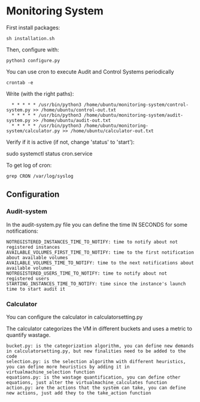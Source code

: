 # Monitoring System

First install packages:

	sh installation.sh

Then, configure with:

	python3 configure.py

You can use cron to execute Audit and Control Systems periodically

	crontab -e

Write (with the right paths):

```
  * * * * * /usr/bin/python3 /home/ubuntu/monitoring-system/control-system.py >> /home/ubuntu/control-out.txt
  * * * * * /usr/bin/python3 /home/ubuntu/monitoring-system/audit-system.py >> /home/ubuntu/audit-out.txt
  * * * * * /usr/bin/python3 /home/ubuntu/monitoring-system/calculator.py >> /home/ubuntu/calculator-out.txt
```

Verify if it is active (if not, change 'status' to 'start'):

  sudo systemctl status cron.service

To get log of cron:

	grep CRON /var/log/syslog


## Configuration

### Audit-system

In the audit-system.py file you can define the time IN SECONDS for some notifications:
```
NOTREGISTERED_INSTANCES_TIME_TO_NOTIFY: time to notify about not registered instances
AVAILABLE_VOLUMES_FIRST_TIME_TO_NOTIFY: time to the first notification about available volumes
AVAILABLE_VOLUMES_TIME_TO_NOTIFY: time to the next notifications about available volumes
NOTREGISTERED_USERS_TIME_TO_NOTIFY: time to notify about not registered users
STARTING_INSTANCES_TIME_TO_NOTIFY: time since the instance's launch time to start audit it
```

### Calculator

You can configure the calculator in calculatorsetting.py

The calculator categorizes the VM in different buckets and uses a metric to quantify wastage.


```
bucket.py: is the categorization algorithm, you can define new demands in calculatorsetting.py, but new finalities need to be added to the code
selection.py: is the selection algorithm with different heuristics, you can define more heuristics by adding it in virtualmachine_selection function
equations.py: is the wastage quantification, you can define other equations, just alter the virtualmachine_calculates function
action.py: are the actions that the system can take, you can define new actions, just add they to the take_action function
```